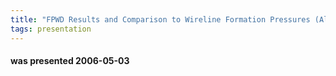 ```yaml
---
title: "FPWD Results and Comparison to Wireline Formation Pressures (Alan McHardy,Petrophysical Eng., Norske Shell AS)"
tags: presentation
---
```

#### was presented 2006-05-03 

